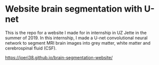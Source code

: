 # Website brain segmentation with U-net

This is the repo for a website I made for in internship in UZ Jette in the summer of 2019. In this internship, I made a U-net convolutional neural network to segment MRI brain images into grey matter, white matter and cerebrospinal fluid (CSF). 

https://joeri38.github.io/brain-segmentation-website/
